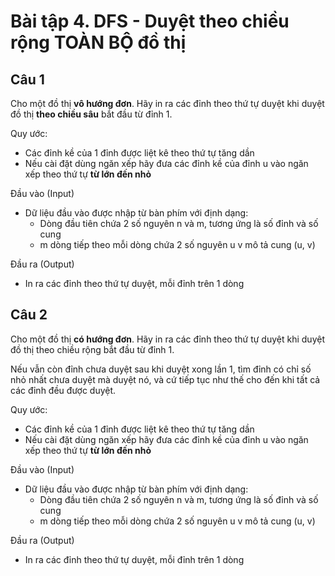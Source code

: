 # Bài tập 4. DFS - Duyệt theo chiều rộng TOÀN BỘ đồ thị
## Câu 1
Cho một đồ thị **vô hướng đơn**. Hãy in ra các đỉnh theo thứ tự duyệt khi duyệt đồ thị **theo chiều sâu** bắt đầu từ đỉnh 1.

Quy ước:
- Các đỉnh kề của 1 đỉnh được liệt kê theo thứ tự tăng dần
- Nếu cài đặt dùng ngăn xếp hãy đưa các đỉnh kề của đỉnh u vào ngăn xếp theo thứ tự **từ lớn đến nhỏ**

Đầu vào (Input)
- Dữ liệu đầu vào được nhập từ bàn phím với định dạng:
  - Dòng đầu tiên chứa 2 số nguyên n và m, tương ứng là số đỉnh và số cung
  - m dòng tiếp theo mỗi dòng chứa 2 số nguyên u v mô tả cung (u, v)

Đầu ra (Output)
- In ra các đỉnh theo thứ tự duyệt, mỗi đỉnh trên 1 dòng

## Câu 2
Cho một đồ thị **có hướng đơn**. Hãy in ra các đỉnh theo thứ tự duyệt khi duyệt đồ thị theo chiều rộng bắt đầu từ đỉnh 1.

Nếu vẫn còn đỉnh chưa duyệt sau khi duyệt xong lần 1, tìm đỉnh có chỉ số nhỏ nhất chưa duyệt mà duyệt nó, và cứ tiếp tục như thế cho đến khi tất cả các đỉnh đều được duyệt.

Quy ước:
- Các đỉnh kề của 1 đỉnh được liệt kê theo thứ tự tăng dần
- Nếu cài đặt dùng ngăn xếp hãy đưa các đỉnh kề của đỉnh u vào ngăn xếp theo thứ tự **từ lớn đến nhỏ**

Đầu vào (Input)
- Dữ liệu đầu vào được nhập từ bàn phím với định dạng:
  - Dòng đầu tiên chứa 2 số nguyên n và m, tương ứng là số đỉnh và số cung
  - m dòng tiếp theo mỗi dòng chứa 2 số nguyên u v mô tả cung (u, v)

Đầu ra (Output)
- In ra các đỉnh theo thứ tự duyệt, mỗi đỉnh trên 1 dòng
